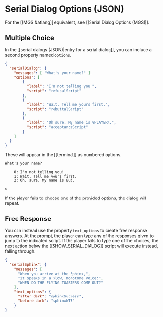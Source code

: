 # Serial Dialog Options (JSON)

For the [[MGS Natlang]] equivalent, see [[Serial Dialog Options (MGS)]].

## Multiple Choice

In the [[serial dialogs (JSON)|entry for a serial dialog]], you can include a second property named `options`.

```json
{
  "serialDialog": {
    "messages": [ "What's your name?" ],
    "options": [
	    {
	      "label": "I'm not telling you!",
	      "script": "refusalScript"
	    },
	    {
	      "label": "Wait. Tell me yours first.",
	      "script": "rebuttalScript"
	    },
	    {
	      "label": "Oh sure. My name is %PLAYER%.",
	      "script": "acceptanceScript"
	    }
    ]
  }
}
```

These will appear in the [[terminal]] as numbered options.

```
What's your name?

    0: I'm not telling you!
    1: Wait. Tell me yours first.
    2: Oh, sure. My name is Bub.

>
```

If the player fails to choose one of the provided options, the dialog will repeat.

## Free Response

You can instead use the property `text_options` to create free response answers. At the prompt, the player can type any of the responses given to jump to the indicated script. If the player fails to type one of the choices, the next action below the [[SHOW_SERIAL_DIALOG]] script will execute instead, falling through.

```json
{
  "serialSphinx": {
    "messages": [
	  "When you arrive at the Sphinx,",
	  "it speaks in a slow, monotone voice:",
	  "WHEN DO THE FLYING TOASTERS COME OUT?"
	],
	"text_options": {
	  "after dark": "sphinxSuccess",
	  "before dark": "sphinxWTF"
	}
}
```
